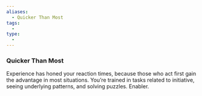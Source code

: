 ```yaml
---
aliases:
  - Quicker Than Most
tags:
  - 
type:
  - 
---
```

### Quicker Than Most

Experience has honed your reaction times, because those who act first gain the advantage in most situations. You’re trained in tasks related to initiative, seeing underlying patterns, and solving puzzles. Enabler.